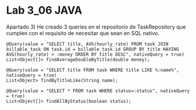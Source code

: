# Lab 3_06 JAVA

Apartado 3)
He creado 3 queries en el repositorio de TaskRepository que cumplen con
el requisito de necesitar que sean en SQL nativo.

    @Query(value = "SELECT title, AVG(hourly_rate) FROM task JOIN billable_task ON task.id = billable_task.id GROUP BY title HAVING AVG(hourly_rate) > :money ORDER BY title DESC", nativeQuery = true)
    List<Object[]> findAverageDoubleByTitle(double money);

    @Query(value = "SELECT title FROM task WHERE title LIKE %:name%", nativeQuery = true)
    List<Object> findByTitleLike(String name);

    @Query(value = "SELECT * FROM task WHERE status=:status", nativeQuery = true)
    List<Object[]> findAllByStatus(boolean status);